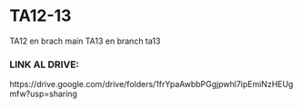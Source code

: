 # TA12-13
TA12 en brach main TA13 en branch ta13

<h3><strong>LINK AL DRIVE:</strong></h3> https://drive.google.com/drive/folders/1frYpaAwbbPGgjpwhl7ipEmiNzHEUgmfw?usp=sharing
